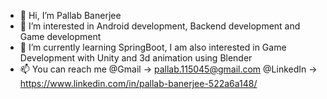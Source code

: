 - 👋 Hi, I’m Pallab Banerjee
- 👀 I’m interested in Android development, Backend development and Game development
- 🌱 I’m currently learning SpringBoot, I am also interested in Game Development with Unity and 3d animation using Blender
- 📫 You can reach me @Gmail -> pallab.115045@gmail.com
                       @LinkedIn -> https://www.linkedin.com/in/pallab-banerjee-522a6a148/

<!---
p3004/p3004 is a ✨ special ✨ repository because its `README.md` (this file) appears on your GitHub profile.
You can click the Preview link to take a look at your changes.
--->

